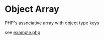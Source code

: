# Object Array

PHP's associative array with object type keys

see [example.php](https://github.com/masterklavi/object-array/blob/master/example.php)
